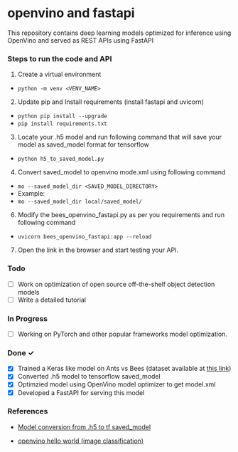 # openvino and fastapi

This repository contains deep learning models optimized for inference using OpenVino and served as REST APIs using FastAPI

### Steps to run the code and API

1. Create a virtual environment 
 * ``` python -m venv <VENV_NAME> ```
2. Update pip and Install requirements (install fastapi and uvicorn)
  * ``` python pip install --upgrade ```
  * ``` pip install requirements.txt ```
3. Locate your .h5 model and run following command that will save your model as saved_model format for tensorflow
  * ``` python h5_to_saved_model.py ```
4. Convert saved_model to openvino mode.xml using following command
  * ``` mo --saved_model_dir <SAVED_MODEL_DIRECTORY> ``` 
  * Example:
  * ``` mo --saved_model_dir local/saved_model/ ```
6. Modify the bees_openvino_fastapi.py as per you requirements and run following command
  * ``` uvicorn bees_openvino_fastapi:app --reload ```
7. Open the link in the browser and start testing your API.

### Todo

- [ ] Work on optimization of open source off-the-shelf object detection models 
- [ ] Write a detailed tutorial 

### In Progress

- [ ] Working on PyTorch and other popular frameworks model optimization. 

### Done ✓

- [x] Trained a Keras like model on Ants vs Bees (dataset available at [this link](https://pytorch.org/tutorials/beginner/transfer_learning_tutorial.html))
- [x] Converted .h5 model to tensorflow saved_model
- [x] Optimzied model using OpenVino model optimizer to get model.xml
- [x] Developed a FastAPI for serving this model

### References
* [Model conversion from .h5 to tf saved_model](https://docs.openvino.ai/latest/openvino_docs_MO_DG_prepare_model_convert_model_Convert_Model_From_TensorFlow.html)


* [openvino hello world (image classification)](https://github.com/openvinotoolkit/openvino_notebooks/tree/main/notebooks/001-hello-world)

